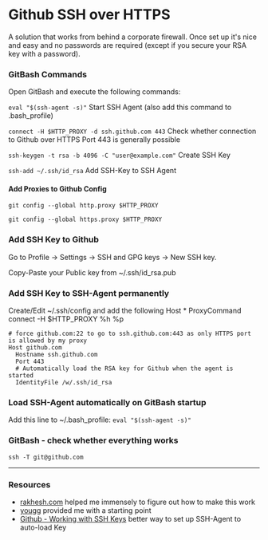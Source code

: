 # Github SSH over HTTPS
A solution that works from behind a corporate firewall. Once set up it's nice and easy and no passwords are required (except if you secure your RSA key with a password).

### GitBash Commands
Open GitBash and execute the following commands:

`eval "$(ssh-agent -s)"` Start SSH Agent (also add this command to .bash_profile)

`connect -H $HTTP_PROXY -d ssh.github.com 443` Check whether connection to Github over HTTPS Port 443 is generally possible

`ssh-keygen -t rsa -b 4096 -C "user@example.com"` Create SSH Key

`ssh-add ~/.ssh/id_rsa` Add SSH-Key to SSH Agent

#### Add Proxies to Github Config
`git config --global http.proxy $HTTP_PROXY`

`git config --global https.proxy $HTTP_PROXY`

### Add SSH Key to Github
Go to Profile -> Settings -> SSH and GPG keys -> New SSH key.

Copy-Paste your Public key from ~/.ssh/id_rsa.pub

### Add SSH Key to SSH-Agent permanently
Create/Edit ~/.ssh/config and add the following
	Host *
	  ProxyCommand connect -H $HTTP_PROXY %h %p 
	 
	# force github.com:22 to go to ssh.github.com:443 as only HTTPS port is allowed by my proxy
	Host github.com
	  Hostname ssh.github.com
	  Port 443
	  # Automatically load the RSA key for Github when the agent is started
	  IdentityFile /w/.ssh/id_rsa

### Load SSH-Agent automatically on GitBash startup
Add this line to ~/.bash_profile:
`eval "$(ssh-agent -s)"`

### GitBash - check whether everything works
`ssh -T git@github.com`

---
### Resources
- [rakhesh.com](https://rakhesh.com/windows/notes-on-using-git-from-behind-a-firewall-tunneling-ssh-through-a-proxy-git-credential-helpers-and-so-on/) helped me immensely to figure out how to make this work
- [yougg](https://gist.github.com/yougg/5d2b3353fc5e197a0917aae0b3287d64) provided me with a starting point
- [Github - Working with SSH Keys](https://docs.github.com/en/free-pro-team@latest/github/authenticating-to-github/working-with-ssh-key-passphrases) better way to set up SSH-Agent to auto-load Key